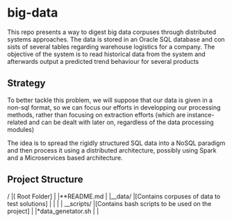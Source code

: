 # big-data

This repo presents a way to digest big data corpuses through distributed
systems approaches. The data is stored in an Oracle SQL database and con
sists of several tables regarding warehouse logistics for a company.
The objective of the system is to read historical data from the system
and afterwards output a predicted trend behaviour for several products



## Strategy

To better tackle this problem, we will suppose that our data is given in a non-sql format, so we can focus our efforts in developping our processing methods, rather than focusing on extraction efforts (which are instance-related and can be dealt with later on, regardless of the data processing modules)

The idea is to spread the rigidly structured SQL data into a NoSQL paradigm and then process it using a distributed architecture, possibly using Spark and a Microservices based architecture.




## Project Structure

/
|[ Root Folder]
|
|**README.md 
|
|__data/
       |[Contains corpuses of data to test solutions]
       |
       |
       |
       |
__scripts/
         |[Contains bash scripts to be used on the project]
         |
         |*data_genetator.sh
         |
         |
